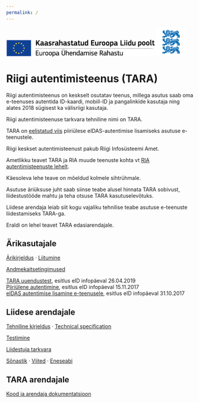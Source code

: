 ```yaml
---
permalink: /
---
```


<img src='img/ee_cef_0.png' style='width:400px'>

<img src='img/LOVID.png' style='width: 80px;'>

# Riigi autentimisteenus (TARA)

Riigi autentimisteenus on keskselt osutatav teenus, millega asutus saab oma e-teenuses autentida ID-kaardi, mobiil-ID ja pangalinkide kasutaja ning alates 2018 sügisest ka välisriigi kasutaja.

Riigi autentimisteenuse tarkvara tehniline nimi on TARA.

TARA on [eelistatud viis](https://e-gov.github.io/eIDAS-Connector/Valik) piiriülese eIDAS-autentimise lisamiseks asutuse e-teenustele.

Riigi keskset autentimisteenust pakub Riigi Infosüsteemi Amet. 

Ametlikku teavet TARA ja RIA muude teenuste kohta vt [RIA autentimisteenuste lehelt](https://www.ria.ee/et/riigi-infosusteem/eid/partnerile.html#tara). 

Käesoleva lehe teave on mõeldud kolmele sihtrühmale.

Asutuse äriüksuse juht saab siinse teabe alusel hinnata TARA sobivust, liidestustööde mahtu ja teha otsuse TARA kasutuselevõtuks.

Liidese arendaja leiab siit kogu vajaliku tehnilise teabe asutuse e-teenuste liidestamiseks TARA-ga.

Eraldi on lehel teavet TARA edasiarendajale.

## Ärikasutajale

[Ärikirjeldus](Arikirjeldus) · [Liitumine](Liitumine)

[Andmekaitsetingimused](Isikuandmed)

<a href='https://e-gov.github.io/TARA-Doku/files/Uuendustest.pdf' target='_new'>TARA uuendustest</a>, esitlus eID infopäeval 26.04.2019<br> 
<a href='https://e-gov.github.io/TARA-Doku/files/PiiriyleneAutentimine.pdf' target='_new'>Piiriülene autentimine</a>, esitlus eID infopäeval 15.11.2017<br>
<a href='https://e-gov.github.io/TARA-Doku/files/TARA-tutvustus.pdf' target='_new'>eIDAS autentimise lisamine e-teenusele</a>, esitlus eID infopäeval 31.10.2017<br>

## Liidese arendajale

[Tehniline kirjeldus](TehnilineKirjeldus) · [Technical specification](TechnicalSpecification)

[Testimine](Testimine)

[Liidestuja tarkvara](Naited)

[Sõnastik](Sonastik) · [Viited](Viited) · [Eneseabi](Eneseabi)

## TARA arendajale

[Kood ja arendaja dokumentatsioon](Arendajale)
